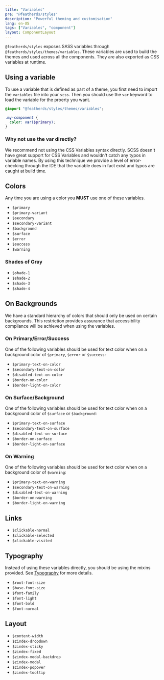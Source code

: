 ```yaml
---
title: "Variables"
pre: "@featherds/styles"
description: "Powerful theming and customisation"
lang: en-US
tags: ["Variables", "component"]
layout: ComponentLayout
---
```


`@featherds/styles` exposes SASS variables through `@featherds/styles/themes/variables`. These variables are used to build the themes and used across all the components. They are also exported as CSS variables at runtime.

## Using a variable

To use a variable that is defined as part of a theme, you first need to import the `variables` file into your `scss`. Then you should use the `var` keyword to load the variable for the proerty you want.

```scss
@import "@featherds/styles/themes/variables";

.my-component {
  color: var($primary);
}
```

### Why not use the var directly?

We recommend not using the CSS Variables syntax directly. SCSS doesn't have great support for CSS Variables and wouldn't catch any typos in variable names. By using this technique we provide a level of error-checking through the IDE that the variable does in fact exist and typos are caught at build time.

## Colors

Any time you are using a color you **MUST** use one of these variables.

- `$primary`
- `$primary-variant`
- `$secondary`
- `$secondary-variant`
- `$background`
- `$surface`
- `$error`
- `$success`
- `$warning`

### Shades of Gray

- `$shade-1`
- `$shade-2`
- `$shade-3`
- `$shade-4`

## On Backgrounds

We have a standard hierarchy of colors that should only be used on certain backgrounds. This restriction provides assurance that accessibility compliance will be achieved when using the variables.

### On Primary/Error/Success

One of the following variables should be used for text color when on a background color of `$primary`, `$error` or `$success`:

- `$primary-text-on-color`
- `$secondary-text-on-color`
- `$disabled-text-on-color`
- `$border-on-color`
- `$border-light-on-color`

### On Surface/Background

One of the following variables should be used for text color when on a background color of `$surface` or `$background`:

- `$primary-text-on-surface`
- `$secondary-text-on-surface`
- `$disabled-text-on-surface`
- `$border-on-surface`
- `$border-light-on-surface`

### On Warning

One of the following variables should be used for text color when on a background color of `$warning`:

- `$primary-text-on-warning`
- `$secondary-text-on-warning`
- `$disabled-text-on-warning`
- `$border-on-warning`
- `$border-light-on-warning`

## Links

- `$clickable-normal`
- `$clickable-selected`
- `$clickable-visited`

## Typography

Instead of using these variables directly, you should be using the mixins provided. See [Typography](../Typography/) for more details.

- `$root-font-size`
- `$base-font-size`
- `$font-family`
- `$font-light`
- `$font-bold`
- `$font-normal`

## Layout

- `$content-width`
- `$zindex-dropdown`
- `$zindex-sticky`
- `$zindex-fixed`
- `$zindex-modal-backdrop`
- `$zindex-modal`
- `$zindex-popover`
- `$zindex-tooltip`
